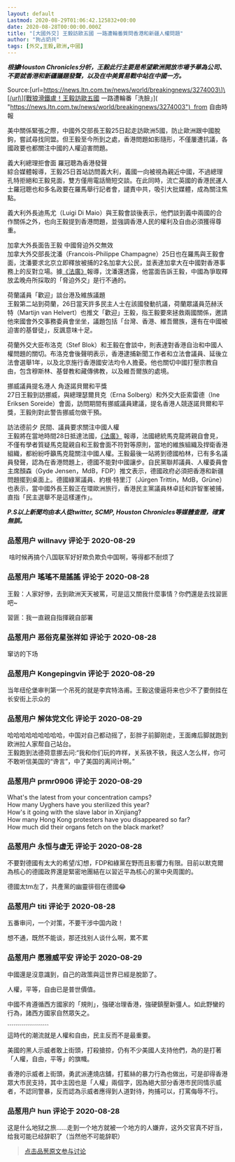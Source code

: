 ```yaml
---
layout: default
Lastmod: 2020-08-29T01:06:42.125832+00:00
date: 2020-08-28T00:00:00.000Z
title: "[大國外交] 王毅訪歐五國 一路遭輪番質問香港和新疆人權問題"
author: "狗占奶共"
tags: [外交,王毅,歐洲,中國]
---
```


**_根據Houston Chronicles分析，王毅此行主要是希望歐洲開放市場予華為公司、不要就香港和新疆議題發聲，以及在中美質易戰中站在中國一方。_**  
  
Source:\[url=https://news.ltn.com.tw/news/world/breakingnews/3274003\]\[/url\][戰狼滑鐵盧！王毅訪歐五國 一路遭輪番「洗臉」]( "https://news.ltn.com.tw/news/world/breakingnews/3274003")  from 自由時報  
  
美中關係緊張之際，中國外交部長王毅25日起走訪歐洲5國，防止歐洲跟中國脫鉤，嘗試尋找同盟。但王毅至今所到之處，香港問題如影隨形，不僅屢遭抗議，各國政要也都關注中國的人權迫害問題。  
  
義大利總理拒會面 羅冠聰為香港發聲  
綜合媒體報導，王毅25日首站訪問義大利，義國一向被視為親近中國，不過總理孔特拒絕和王毅見面，雙方僅用電話簡短交談。在此同時，流亡英國的香港民運人士羅冠聰也和多名政要在羅馬舉行記者會，譴責中共，吸引大批媒體，成為關注焦點。  
  
義大利外長迪馬尤（Luigi Di Maio）與王毅會談後表示，他們談到義中兩國的合作關係之外，也向王毅提到香港問題，並強調香港人民的權利及自由必須獲得尊重。  
  
加拿大外長面告王毅 中國脅迫外交無效  
加拿大外交部長沈潘（Francois-Philippe Champagne）25日也在羅馬與王毅會面，沈潘要求北京立即釋放被捕的2名加拿大公民，並表達加拿大在中國對香港事務上的反對立場。據[《法廣》]( "https://www.rfi.fr/tw/%E6%94%BF%E6%B2%BB/20200827-%E5%95%86%E9%B5%AC%E9%A3%9B-%E7%95%B6%E9%9D%A2%E5%91%8A%E8%A8%B4%E7%8E%8B%E6%AF%85%E4%B8%AD%E5%9C%8B%E7%9A%84%E8%84%85%E8%BF%AB%E5%A4%96%E4%BA%A4%E5%B0%8D%E5%8A%A0%E6%8B%BF%E5%A4%A7%E7%84%A1%E6%95%88")報導，沈潘還透露，他當面告訴王毅，中國為爭取釋放孟晚舟所採取的「脅迫外交」是行不通的。  
  
荷蘭議員「歡迎」談台港及維族議題  
王毅第二站到荷蘭，26日當天許多民主人士在該國發動抗議，荷蘭眾議員范赫沃特（Martijn van Helvert）也推文「歡迎」王毅，指王毅要來拯救兩國關係，邀請他來國會外交事務委員會坐坐，議題包括「台灣、香港、維吾爾族，還有在中國被迫害的基督徒」，反諷意味十足。  
  
荷蘭外交大臣布洛克（Stef Blok）和王毅在會談中，則表達對香港自治和中國人權問題的關切。布洛克會後聲明表示，香港逮捕新聞工作者和立法會議員、延後立法會選舉1年，以及北京施行香港國安法均令人擔憂。他也關切中國打壓宗教自由，包含穆斯林、基督教和藏傳佛教，以及維吾爾族的處境。  
  
挪威議員提名港人 角逐諾貝爾和平獎  
27日王毅到訪挪威，與總理瑟爾貝克（Erna Solberg）和外交大臣索雷德（Ine Eriksen Soreide）會面，訪問期間有挪威議員建議，提名香港人競逐諾貝爾和平獎，王毅則對此警告挪威勿做干預。  
  
訪法德前夕 民間、議員要求關注中國人權  
王毅將在當地時間28日抵達法國，[《法廣》]( "https://www.rfi.fr/cn/%E4%B8%AD%E5%9C%8B/20200827-%E7%8E%8B%E6%AF%85%E5%88%B0%E8%A8%AA%E5%89%8D%E5%A4%95%E6%B3%95%E5%9C%8B%E9%A6%99%E6%B8%AF%E8%88%87%E7%B6%AD%E6%97%8F%E7%A4%BE%E7%BE%A4%E5%91%BC%E7%B1%B2%E9%A6%AC%E5%85%8B%E9%BE%8D%E7%82%BA%E4%B8%AD%E5%9C%8B%E4%BA%BA%E6%AC%8A%E7%99%BC%E8%81%B2") 報導，法國總統馬克龍將親自會見，不僅有學者質疑馬克龍親自和王毅會面不符對等原則，當地的維族組織及捍衛香港組織，都紛紛呼籲馬克龍關注中國人權。王毅最後一站將到德國柏林，已有多名議員發聲，認為在香港問題上，德國不能對中國讓步。自民黨聯邦議員、人權委員會主席顏森（Gyde Jensen，MdB，FDP）推文表示，德國政府必須把香港和新疆問題擺到桌面上。德國綠黨議員、約根·特里汀（Jürgen Trittin，MdB，Grüne）也表示，當中國外長王毅正在環歐洲旅行，香港民主黨議員林卓廷和許智峯被捕，直指「民主選舉不是這樣運作」。  
  
**_P.S以上新聞均由本人從twitter, SCMP, Houston Chronicles等媒體查證，確實無誤。_**

            
### 品葱用户 **willnavy** 评论于 2020-08-29
        
 啥时候再搞个八国联军好好欺负欺负中国啊，等得都不耐烦了
        


            
### 品葱用户 **瑤瑤不是謠謠** 评论于 2020-08-28
        
王毅：人家好慘，去到歐洲天天被罵，可是這又關我什麼事情？你們還是去找習匪吧~  
  
習匪：我一直親自指揮親自部署
        


            
### 品葱用户 **恶俗克星张祥如** 评论于 2020-08-28
        
窜访的下场
        


            
### 品葱用户 **Kongepingvin** 评论于 2020-08-29
        
当年纽伦堡审判第一个吊死的就是李宾特洛甫。王毅这傻逼将来也少不了要倒挂在长安街上示众的
        


            
### 品葱用户 **解体党文化** 评论于 2020-08-29
        
哈哈哈哈哈哈哈哈哈，中国对自己都动摇了，彭胖子前脚刚走，王面瘫后脚就跑到欧洲拉人家帮自己站台。  
王毅跑到法德荷意挪去问:“我和你们玩的咋样，关系铁不铁，我这人怎么样，你可不敢听信美国的“谗言”，中了美国的离间计啊。”
        


            
### 品葱用户 **prmr0906** 评论于 2020-08-29
        
What's the latest from your concentration camps?  
How many Uyghers have you sterilized this year?  
How's it going with the slave labor in Xinjiang?  
How many Hong Kong protesters have you disappeared so far?  
How much did their organs fetch on the black market?
        


            
### 品葱用户 **永恒与虚无** 评论于 2020-08-28
        
不要對德國有太大的希望/幻想，FDP和綠黨在野而且影響力有限。目前以默克爾為核心的德國政界還是緊密地團結在以習近平為核心的黨中央周圍的。  
  
德國太tm左了，共產黨的幽靈徘徊在德國😂
        


            
### 品葱用户 **titi** 评论于 2020-08-28
        
五番审问，一个对策，不要干涉中国内政！  
  
想不通，既然不能谈，那还找别人谈什么啊，累不累
        


            
### 品葱用户 **愿雅威平安** 评论于 2020-08-29
        
中國還是沒意識到，自己的政策與這世界已經是脫節了。  
  
人權，平等，自由已是普世價值。  
  
中國不肯遵循西方國家的「規則」，強硬冶理香港，強硬鎮壓新彊人。如此野蠻的行為，諸西方國家自然眾矢之。  
  
\`\`\`\`\`\`\`\`\`\`\`\`\`\`\`\`\`\`\`\`\`  
這時代的潮流就是人權和自由，民主反而不是最重要。  
  
美國的黑人示威者敢上街頭，打殺搶掠，仍有不少美國人支持他們，為的是打著「人權，自由，平等」的旗幟。  
  
香港的示威者上街頭，勇武派連燒店舖，打藍絲的暴力行為也做出，可是卻得香港眾大市民支持，其中主因也是「人權」兩個字，因為絕大部分香港市民同情示威者，不認同警暴，反而認為示威者應得到人道對待，拘捕可以，打罵侮辱不行。
        


            
### 品葱用户 **hun** 评论于 2020-08-28
        
这是什么地狱之旅……走到一个地方就被一个地方的人嫌弃，这外交官真不好当，给我可能已经辞职了（当然他不可能辞职）
        






> [点击品葱原文参与讨论](https://pincong.rocks/article/23522)

